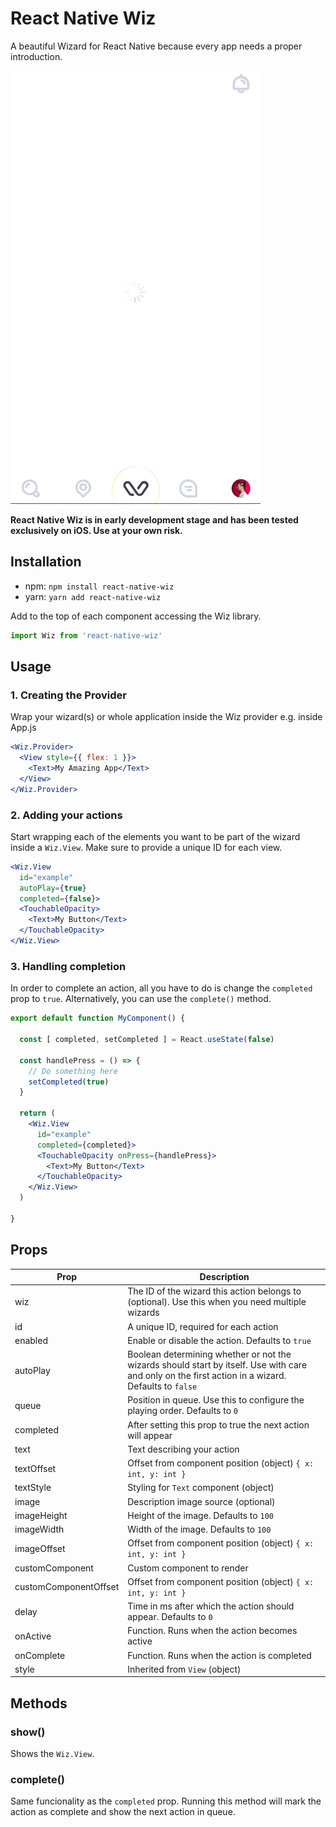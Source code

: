 # React Native Wiz
A beautiful Wizard for React Native because every app needs a proper introduction.

![React Native Wiz Preview](example/wiz.gif)

**React Native Wiz is in early development stage and has been tested exclusively on iOS. Use at your own risk.**

Installation
--- 
* npm: `npm install react-native-wiz`
* yarn: `yarn add react-native-wiz`

Add to the top of each component accessing the Wiz library.

```jsx
import Wiz from 'react-native-wiz'
```
 
Usage
---

### 1. Creating the Provider
Wrap your wizard(s) or whole application inside the Wiz provider e.g. inside App.js
```jsx
<Wiz.Provider>
  <View style={{ flex: 1 }}>
    <Text>My Amazing App</Text>
  </View>
</Wiz.Provider>
```

### 2. Adding your actions
Start wrapping each of the elements you want to be part of the wizard inside a `Wiz.View`. Make sure to provide a unique ID for each view.
```jsx
<Wiz.View
  id="example"
  autoPlay={true}
  completed={false}>
  <TouchableOpacity>
    <Text>My Button</Text>
  </TouchableOpacity>
</Wiz.View>
```

### 3. Handling completion
In order to complete an action, all you have to do is change the `completed` prop to `true`. Alternatively, you can use the `complete()` method.

```jsx
export default function MyComponent() {

  const [ completed, setCompleted ] = React.useState(false)

  const handlePress = () => {
    // Do something here
    setCompleted(true)
  }

  return (
    <Wiz.View  
      id="example"
      completed={completed}>
      <TouchableOpacity onPress={handlePress}>
        <Text>My Button</Text>
      </TouchableOpacity>
    </Wiz.View>
  )

}
```

Props
---

Prop          | Description   |
------------- | ------------- |
wiz           | The ID of the wizard this action belongs to (optional). Use this when you need multiple wizards
id            | A unique ID, required for each action
enabled       | Enable or disable the action. Defaults to `true`
autoPlay      | Boolean determining whether or not the wizards should start by itself. Use with care and only on the first action in a wizard. Defaults to `false`
queue         | Position in queue. Use this to configure the playing order. Defaults to `0`
completed     | After setting this prop to true the next action will appear
text          | Text describing your action
textOffset    | Offset from component position (object) `{ x: int, y: int }`
textStyle     | Styling for `Text` component (object)
image         | Description image source (optional)
imageHeight   | Height of the image. Defaults to `100`
imageWidth    | Width of the image. Defaults to `100`
imageOffset   | Offset from component position (object) `{ x: int, y: int }`
customComponent | Custom component to render
customComponentOffset | Offset from component position (object) `{ x: int, y: int }`
delay         | Time in ms after which the action should appear. Defaults to `0`
onActive      | Function. Runs when the action becomes active
onComplete    | Function. Runs when the action is completed
style         | Inherited from `View` (object)

Methods
---

### show()
Shows the `Wiz.View`.

### complete()
Same funcionality as the `completed` prop. Running this method will mark the action as complete and show the next action in queue.
